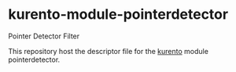 kurento-module-pointerdetector
============
Pointer Detector Filter

This repository host the descriptor file for the [kurento] module pointerdetector.

[kurento]: http://www.kurento.org
